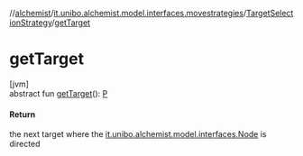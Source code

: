 //[alchemist](../../../index.md)/[it.unibo.alchemist.model.interfaces.movestrategies](../index.md)/[TargetSelectionStrategy](index.md)/[getTarget](get-target.md)

# getTarget

[jvm]\
abstract fun [getTarget](get-target.md)(): [P](../../it.unibo.alchemist.model.implementations.movestrategies.speed/-interact-with-others/index.md)

#### Return

the next target where the [it.unibo.alchemist.model.interfaces.Node](../../it.unibo.alchemist.model.interfaces/-node/index.md) is directed

